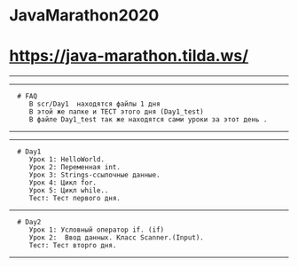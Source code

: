 # JavaMarathon2020
# https://java-marathon.tilda.ws/
----------------
----------------
      # FAQ
         В scr/Day1  находятся файлы 1 дня 
         В этой же папке и ТЕСТ этого дня (Day1_test)
         В файле Day1_test так же находятся сами уроки за этот день .
----------------
----------------
      # Day1
         Урок 1: HelloWorld.
         Урок 2: Переменная int.
         Урок 3: Strings-ссылочные данные.
         Урок 4: Цикл for.
         Урок 5: Цикл while..
         Тест: Тест первого дня.
----------------
      # Day2
         Урок 1: Условный оператор if. (if)
         Урок 2:  Ввод данных. Класс Scanner.(Input).
         Тест: Тест вторго дня.

----------------

